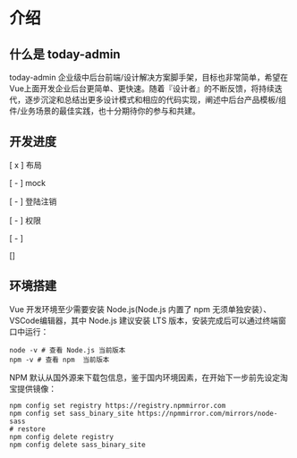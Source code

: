 # 介绍
## 什么是 today-admin

today-admin 企业级中后台前端/设计解决方案脚手架，目标也非常简单，希望在Vue上面开发企业后台更简单、更快速。随着『设计者』的不断反馈，将持续迭代，逐步沉淀和总结出更多设计模式和相应的代码实现，阐述中后台产品模板/组件/业务场景的最佳实践，也十分期待你的参与和共建。

## 开发进度

[ x ] 布局

[ - ]  mock

[ - ]  登陆注销

[ - ]  权限

[ - ]  

[]
## 环境搭建

Vue 开发环境至少需要安装 Node.js(Node.js 内置了 npm 无须单独安装）、VSCode编辑器，其中 Node.js 建议安装 LTS 版本，安装完成后可以通过终端窗口中运行：

```
node -v # 查看 Node.js 当前版本
npm -v # 查看 npm  当前版本

```

NPM 默认从国外源来下载包信息，鉴于国内环境因素，在开始下一步前先设定淘宝提供镜像：

```
npm config set registry https://registry.npmmirror.com
npm config set sass_binary_site https://npmmirror.com/mirrors/node-sass
# restore
npm config delete registry
npm config delete sass_binary_site

```



